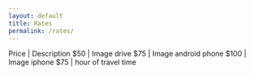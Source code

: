 ```yaml
---
layout: default
title: Rates
permalink: /rates/
---
```


Price | Description
$50 | Image drive
$75 | Image android phone
$100 | Image iphone
$75 | hour of travel time

